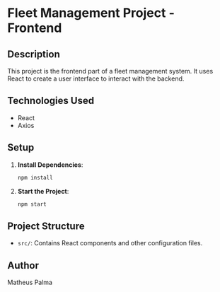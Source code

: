 # Fleet Management Project - Frontend

## Description

This project is the frontend part of a fleet management system. It uses React to create a user interface to interact with the backend.

## Technologies Used

- React
- Axios

## Setup

1. **Install Dependencies**:
    ```sh
    npm install
    ```

2. **Start the Project**:
    ```sh
    npm start
    ```

## Project Structure

- `src/`: Contains React components and other configuration files.

## Author

Matheus Palma
